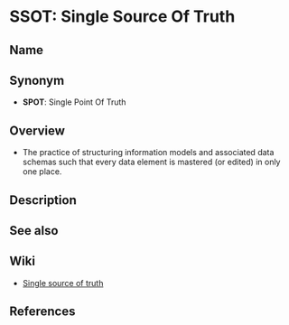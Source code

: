 # SSOT: Single Source Of Truth

## Name

## Synonym
- **SPOT**: Single Point Of Truth

## Overview
- The practice of structuring information models and associated data schemas such that every data element is mastered (or edited) in only one place.

## Description

## See also

## Wiki
- [Single source of truth](https://en.wikipedia.org/wiki/Single_source_of_truth)

## References
